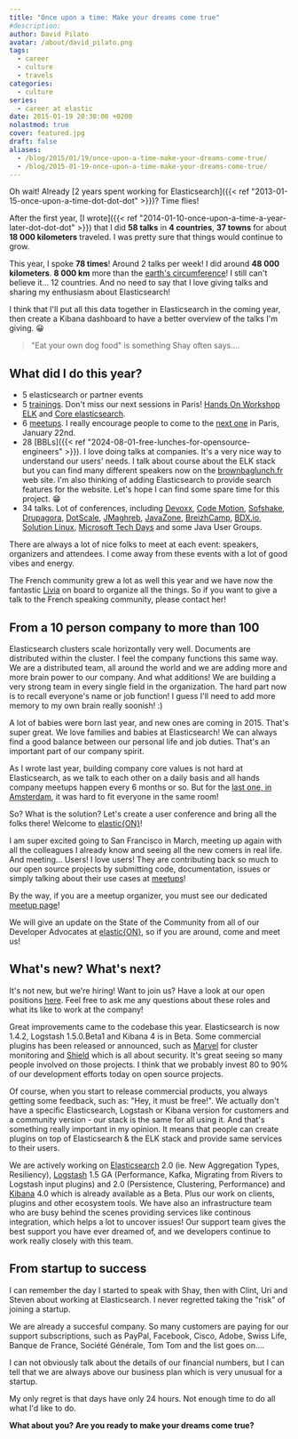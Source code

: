 ```yaml
---
title: "Once upon a time: Make your dreams come true"
#description: 
author: David Pilato
avatar: /about/david_pilato.png
tags:
  - career
  - culture
  - travels
categories:
  - culture
series:
  - career at elastic
date: 2015-01-19 20:30:00 +0200
nolastmod: true
cover: featured.jpg
draft: false
aliases:
  - /blog/2015/01/19/once-upon-a-time-make-your-dreams-come-true/
  - /blog/2015-01-19-once-upon-a-time-make-your-dreams-come-true/
---
```


Oh wait! Already [2 years spent working for Elasticsearch]({{< ref "2013-01-15-once-upon-a-time-dot-dot-dot" >}})? Time flies!

After the first year, [I wrote]({{< ref "2014-01-10-once-upon-a-time-a-year-later-dot-dot-dot" >}}) that I did **58 talks** in **4 countries**, **37 towns** for about **18 000 kilometers** traveled. I was pretty sure that things would continue to grow.

<!--more-->

This year, I spoke **78 times**! Around 2 talks per week! I did around **48 000 kilometers**. **8 000 km** more than the [earth's circumference](http://en.wikipedia.org/wiki/Earth)! I still can't believe it... 12 countries. And no need to say that I love giving talks and sharing my enthusiasm about Elasticsearch!

I think that I'll put all this data together in Elasticsearch in the coming year, then create a Kibana dashboard to have a better overview of the talks I'm giving. 😀

> "Eat your own dog food" is something Shay often says....

## What did I do this year?

* 5 elasticsearch or partner events
* 5 [trainings](http://training.elasticsearch.com/). Don't miss our next sessions in Paris! [Hands On Workshop ELK](http://purchases.elasticsearch.com/class/elasticsearch/GSW/paris/2015-01-21) and [Core elasticsearch](http://purchases.elasticsearch.com/class/elasticsearch/core/paris/2015-01-22).
* 6 [meetups](http://www.meetup.com/elasticsearchfr/). I really encourage people to come to the [next one](http://www.meetup.com/elasticsearchfr/events/219274450/) in Paris, January 22nd.
* 28 [BBLs]({{< ref "2024-08-01-free-lunches-for-opensource-engineers" >}}). I love doing talks at companies. It's a very nice way to understand our users' needs. I talk about course about the ELK stack but you can find many different speakers now on the [brownbaglunch.fr](https://www.brownbaglunch.fr/) web site. I'm also thinking of adding Elasticsearch to provide search features for the website. Let's hope I can find some spare time for this project. 😁
* 34 talks. Lot of conferences, including [Devoxx](http://www.devoxx.com/), [Code Motion](http://www.codemotionworld.com/), [Sofshake](http://soft-shake.ch/), [Drupagora](http://www.drupagora.com/), [DotScale](http://www.dotscale.io/), [JMaghreb](http://www.jmaghreb.io/), [JavaZone](https://gist.github.com/dadoonet/javazone.no), [BreizhCamp](http://www.breizhcamp.org/), [BDX.io](https://gist.github.com/dadoonet/www.bdx.io), [Solution Linux](http://www.solutionslinux.fr/), [Microsoft Tech Days](https://techdays.microsoft.fr/) and some Java User Groups.

There are always a lot of nice folks to meet at each event: speakers, organizers and attendees. I come away from these events with a lot of good vibes and energy.

The French community grew a lot as well this year and we have now the fantastic [Livia](livia.froelicher@elasticsearch.com) on board to organize all the things. So if you want to give a talk to the French speaking community, please contact her!

## From a 10 person company to more than 100

Elasticsearch clusters scale horizontally very well. Documents are distributed within the cluster. I feel the company functions this same way. We are a distributed team, all around the world and we are adding more and more brain power to our company. And what additions! We are building a very strong team in every single field in the organization. The hard part now is to recall everyone's name or job function! I guess I'll need to add more memory to my own brain really soonish! :)

A lot of babies were born last year, and new ones are coming in 2015. That's super great. We love families and babies at Elasticsearch! We can always find a good balance between our personal life and job duties. That's an important part of our company spirit.

As I wrote last year, building company core values is not hard at Elasticsearch, as we talk to each other on a daily basis and all hands company meetups happen every 6 months or so. But for the [last one, in Amsterdam](https://www.elastic.co/blog/world-elasticsearch-esallhands-edition/), it was hard to fit everyone in the same room!

So? What is the solution? Let's create a user conference and bring all the folks there! Welcome to [elastic{ON}](http://www.elasticon.com/)!

I am super excited going to San Francisco in March, meeting up again with all the colleagues I already know and seeing all the new comers in real life. And meeting... Users! I love users! They are contributing back so much to our open source projects by submitting code, documentation, issues or simply talking about their use cases at [meetups](http://elasticsearch.meetup.com/)!

By the way, if you are a meetup organizer, you must see our dedicated [meetup page](http://www.elasticsearch.com/community/meetups/)!

We will give an update on the State of the Community from all of our Developer Advocates at [elastic{ON}](http://www.elasticon.com/), so if you are around, come and meet us!

## What's new? What's next?

It's not new, but we're hiring! Want to join us? Have a look at our open positions [here](http://www.elasticsearch.com/about/careers/). Feel free to ask me any questions about these roles and what its like to work at the company!

Great improvements came to the codebase this year. Elasticsearch is now 1.4.2, Logstash 1.5.0.Beta1 and Kibana 4 is in Beta. Some commercial plugins has been released or announced, such as [Marvel](http://www.elasticsearch.com/products/marvel/) for cluster monitoring and [Shield](http://www.elasticsearch.com/products/shield/) which is all about security. It's great seeing so many people involved on those projects. I think that we probably invest 80 to 90% of our development efforts today on open source projects.

Of course, when you start to release commercial products, you always getting some feedback, such as: "Hey, it must be free!". We actually don't have a specific Elasticsearch, Logstash or Kibana version for customers and a community version - our stack is the same for all using it. And that's something really important in my opinion. It means that people can create plugins on top of Elasticsearch & the ELK stack and provide same services to their users.

We are actively working on [Elasticsearch](https://github.com/elasticsearch/elasticsearch) 2.0 (ie. New Aggregation Types, Resiliency), [Logstash](https://github.com/elasticsearch/logstash) 1.5 GA (Performance, Kafka, Migrating from Rivers to Logstash input plugins) and 2.0 (Persistence, Clustering, Performance) and [Kibana](https://github.com/elasticsearch/kibana) 4.0 which is already available as a Beta. Plus our work on clients, plugins and other ecosystem tools. We have also an infrastructure team who are busy behind the scenes providing services like continous integration, which helps a lot to uncover issues! Our support team gives the best support you have ever dreamed of, and we developers continue to work really closely with this team.

## From startup to success

I can remember the day I started to speak with Shay, then with Clint, Uri and Steven about working at Elasticsearch. I never regretted taking the "risk" of joining a startup.

We are already a succesful company. So many customers are paying for our support subscriptions, such as PayPal, Facebook, Cisco, Adobe, Swiss Life, Banque de France, Société Générale, Tom Tom and the list goes on....

I can not obviously talk about the details of our financial numbers, but I can tell that we are always above our business plan which is very unusual for a startup.

My only regret is that days have only 24 hours. Not enough time to do all what I'd like to do.

**What about you? Are you ready to make your dreams come true?**
